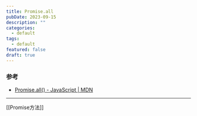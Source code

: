 ```yaml
---
title: Promise.all
pubDate: 2023-09-15
description: ""
categories:
  - default
tags:
  - default
featured: false
draft: true
---
```


### 参考

- [Promise.all() - JavaScript | MDN](https://developer.mozilla.org/en-US/docs/Web/JavaScript/Reference/Global_Objects/Promise/all)

---

[[Promise方法]]
